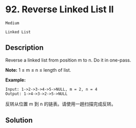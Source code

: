 # 92. Reverse Linked List II

`Medium`  

`Linked List`

## Description

Reverse a linked list from position m to n. Do it in one-pass.

**Note:** 1 ≤ m ≤ n ≤ length of list.

**Example:**

```
Input: 1->2->3->4->5->NULL, m = 2, n = 4
Output: 1->4->3->2->5->NULL
```

反转从位置 m 到 n 的链表。请使用一趟扫描完成反转。

## Solution
